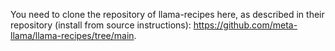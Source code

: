 You need to clone the repository of llama-recipes here, as described in their repository (install from source instructions): https://github.com/meta-llama/llama-recipes/tree/main. 